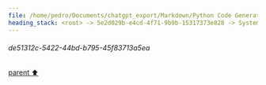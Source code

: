 ```yaml
---
file: /home/pedro/Documents/chatgpt_export/Markdown/Python Code Generation Library.md
heading_stack: <root> -> 5e2d029b-e4cd-4f71-9b9b-15317373e828 -> System -> 50a6fed2-65a3-4235-91ed-2c00215cec97 -> System -> aaa2063b-23c7-42d9-b287-311538c31118 -> User -> 710651c1-43f4-4b45-b5e6-22695d6862e9 -> Assistant -> Data Model Design -> Code Generation -> Composability -> Async Support -> Error Handling -> aaa28848-1b1d-44cc-8317-8dcb3aed632f -> User -> 80836b80-1e80-4524-ab4b-a65a2c04279a -> Assistant -> aaa2aea4-4a13-4875-8299-9d8064eb6bf9 -> User -> e1f26923-cf49-4b0b-8e5d-e914e804d767 -> Assistant -> 74c2a5f9-e953-4d50-a746-09c6b8848142 -> System -> b75949d9-7a8b-4d28-a60c-2f8ac25573c6 -> Assistant -> 78a8268b-78cc-4933-aa82-3493e4a62c6c -> System -> f1a444ee-5c7f-4899-a6cd-f1098c4fec0e -> Assistant -> d4c5a4b7-6874-4489-9b12-3b187ed516a6 -> System -> 6f167228-f862-4e44-a33c-a88f4430e325 -> Assistant -> 88cd5d23-51db-44d6-a7f1-97b9b67fc041 -> Assistant -> 77ca74a6-3a62-4044-8fe6-96667cd3712a -> System -> 32cd2f52-36dc-4d49-b602-55a8e05604c8 -> Assistant -> aaa27de3-7a72-418b-84d9-1dff06f7ad9f -> User -> 5c36566d-dbc6-451a-89cc-6e0e834341b8 -> Assistant -> e9cd1471-3bc2-4487-ac4e-104030c825e3 -> System -> de51312c-5422-44bd-b795-45f83713a5ea
---
```

###### de51312c-5422-44bd-b795-45f83713a5ea
[parent ⬆️](#e9cd1471-3bc2-4487-ac4e-104030c825e3)
